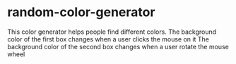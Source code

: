 # random-color-generator
This  color generator helps people find different colors.
The background color of the first box changes when a user clicks the mouse on it
The background color of the second box changes when a user rotate the mouse wheel
